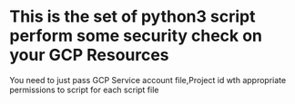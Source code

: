 # This is the set of python3 script perform some security check on your GCP Resources

You need to just pass GCP Service account file,Project id wth appropriate permissions to script for each script file



 